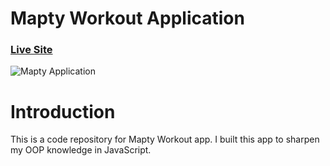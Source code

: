 # Mapty Workout Application

### [Live Site](https://pinyourworkout.netlify.app)

![Mapty Application](https://i.ibb.co/LJ0vMvz/Screenshot-2.png)

# Introduction

This is a code repository for Mapty Workout app. I built this app to sharpen my OOP knowledge in JavaScript.

